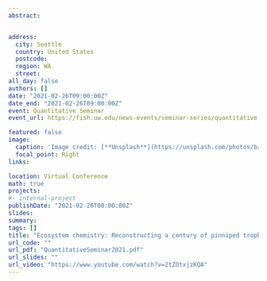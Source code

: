 ```yaml
---
abstract:


address:
  city: Seattle
  country: United States
  postcode: 
  region: WA
  street: 
all_day: false
authors: []
date: "2021-02-26T09:00:00Z"
date_end: "2021-02-26T09:00:00Z"
event: Quantitative Seminar
event_url: https://fish.uw.edu/news-events/seminar-series/quantitative-seminar//

featured: false
image:
  caption: 'Image credit: [**Unsplash**](https://unsplash.com/photos/bzdhc5b3Bxs)'
  focal_point: Right
links:

location: Virtual Conference
math: true
projects:
#- internal-project
publishDate: "2021-02-26T00:00:00Z"
slides: 
summary: 
tags: []
title: "Ecosystem chemistry: Reconstructing a century of pinniped trophic position and biogeochemical indices in the northeast Pacific using archival museum specimens"
url_code: ""
url_pdf: "QuantitativeSeminar2021.pdf"
url_slides: ""
url_video: "https://www.youtube.com/watch?v=2tZOtxjzKQA"
---
```


